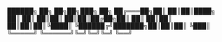    ██████╗ ██╗     ██╗██╗███╗  ██╗
  ██╔═══██╗██║     ██║██║████╗ ██║
  ██║   ██║██║     ██║██║██╔██╗██║
  ██║   ██║██║     ██║██║██║╚████║
  ╚██████╔╝███████╗██║██║██║ ╚███║
   ╚═════╝ ╚══════╝╚═╝╚═╝╚═╝  ╚══╝
